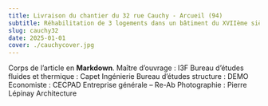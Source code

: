 ```yaml
---
title: Livraison du chantier du 32 rue Cauchy - Arcueil (94)
subtitle: Réhabilitation de 3 logements dans un bâtiment du XVIIème siècle 
slug: cauchy32
date: 2025-01-01
cover: ./cauchycover.jpg
---
```

Corps de l’article en **Markdown**.
Maître d’ouvrage : I3F
Bureau d’études fluides et thermique : Capet Ingénierie
Bureau d’études structure : DEMO
Economiste : CECPAD
Entreprise générale – Re-Ab
Photographie : Pierre Lépinay Architecture